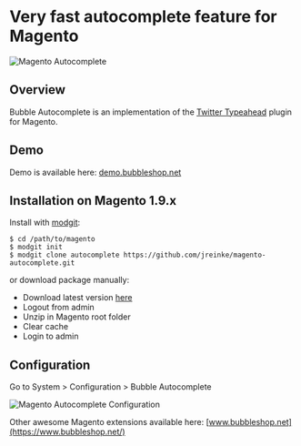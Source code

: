# Very fast autocomplete feature for Magento

![Magento Autocomplete](http://i.imgur.com/pc1KD3A.gif)

## Overview

Bubble Autocomplete is an implementation of the [Twitter Typeahead](https://twitter.github.io/typeahead.js/) plugin for Magento.

## Demo

Demo is available here: [demo.bubbleshop.net](http://demo.bubbleshop.net/)

## Installation on Magento 1.9.x

Install with [modgit](https://github.com/jreinke/modgit):

    $ cd /path/to/magento
    $ modgit init
    $ modgit clone autocomplete https://github.com/jreinke/magento-autocomplete.git

or download package manually:

* Download latest version [here](https://github.com/jreinke/magento-autocomplete/archive/master.zip)
* Logout from admin
* Unzip in Magento root folder
* Clear cache
* Login to admin

## Configuration

Go to System > Configuration > Bubble Autocomplete

![Magento Autocomplete Configuration](http://i.imgur.com/jdOztwo.png)

Other awesome Magento extensions available here: [www.bubbleshop.net](https://www.bubbleshop.net/)